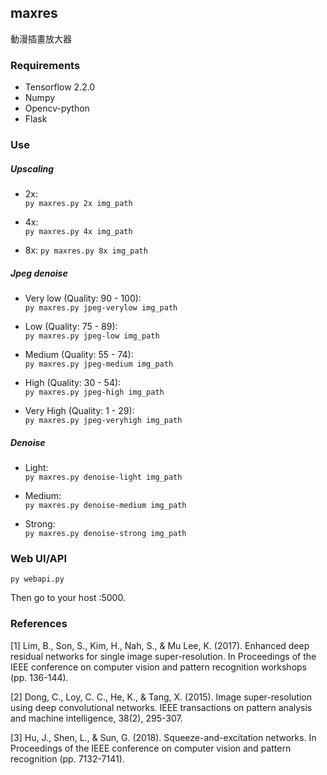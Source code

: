 ## maxres ##

動漫插畫放大器

### Requirements

- Tensorflow 2.2.0
- Numpy
- Opencv-python
- Flask

### Use ###

##### Upscaling #####

- 2x:  
`py maxres.py 2x img_path`

- 4x:  
`py maxres.py 4x img_path`

- 8x:
`py maxres.py 8x img_path`

##### Jpeg denoise #####

- Very low (Quality: 90 - 100):  
`py maxres.py jpeg-verylow img_path`

- Low (Quality: 75 - 89):  
`py maxres.py jpeg-low img_path`

- Medium (Quality: 55 - 74):  
`py maxres.py jpeg-medium img_path`

- High (Quality: 30 - 54):  
`py maxres.py jpeg-high img_path`

- Very High (Quality: 1 - 29):  
`py maxres.py jpeg-veryhigh img_path`

##### Denoise #####

- Light:  
`py maxres.py denoise-light img_path`

- Medium:  
`py maxres.py denoise-medium img_path`

- Strong:  
`py maxres.py denoise-strong img_path`

### Web UI/API ###

`py webapi.py`

Then go to your host :5000.

### References ###

[1] Lim, B., Son, S., Kim, H., Nah, S., & Mu Lee, K. (2017). Enhanced deep residual networks for single image super-resolution. In Proceedings of the IEEE conference on computer vision and pattern recognition workshops (pp. 136-144).

[2] Dong, C., Loy, C. C., He, K., & Tang, X. (2015). Image super-resolution using deep convolutional networks. IEEE transactions on pattern analysis and machine intelligence, 38(2), 295-307.

[3] Hu, J., Shen, L., & Sun, G. (2018). Squeeze-and-excitation networks. In Proceedings of the IEEE conference on computer vision and pattern recognition (pp. 7132-7141).
